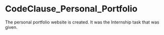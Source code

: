 # CodeClause_Personal_Portfolio
The personal portfolio website is created. It was the Internship task that was given.
